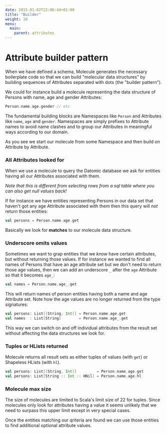 ```yaml
---
date: 2015-01-02T22:06:44+01:00
title: "Builder"
weight: 10
menu:
  main:
    parent: attributes
---
```


# Attribute builder pattern

When we have defined a schema, Molecule generates the necessary boilerplate code so that we can build "molecular data structures" by building sequences of Attributes separated with dots (the "builder pattern").

We could for instance build a molecule representing the data structure of Persons with name, age and gender Attributes:

```scala
Person.name.age.gender // etc
```
The fundamental building blocks are Namespaces like `Person` and Attributes like `name`, `age` and `gender`. Namespaces are simply prefixes to Attribute names to avoid name clashes and to group our Attributes in meaningful ways according to our domain.

As you see we start our molecule from some Namespace and then build on Attribute by Attribute.

### All Attributes looked for

When we use a molecule to query the Datomic database we ask for entities having all our Attributes associated with them. 

_Note that this is different from selecting rows from a sql table where you can also get null values back!_ 

If for instance we have entities representing Persons in our data set that haven't got any age Attribute associated with them then this query will _not_ return those entities:

```scala
val persons = Person.name.age.get
```
Basically we look for **matches** to our molecule data structure.


### Underscore omits values

Sometimes we want to grap entities that we _know_ have certain attributes, but without returning those values. If for instance we wanted to find all names of Persons that have an age attribute set but we don't need to return those age values, then we can add an underscore `_` after the `age` Attribute so that it becomes `age_`:

```scala
val names = Person.name.age_.get
```
This will return names of person entities having both a name and age Attribute set. Note how the age values are no longer returned from the type signatures:

```scala
val persons: List[(String, Int)] = Person.name.age.get
val names  : List[String]        = Person.name.age_.get
```
This way we can switch on and off individual attributes from the result set without affecting the data structures we look for.



### Tuples or HLists returned

Molecule returns all result sets as either tuples of values (with `get`) or Shapeless HLists (with `hl`).

```scala
val persons: List[(String, Int)]         = Person.name.age.get
val persons: List[String :: Int :: HNil] = Person.name.age.hl
```

### Molecule max size
The size of molecules are limited to Scala's limit size of 22 for tuples. Since molecules only look for attributes having a value it seems unlikely that we need to surpass this upper limit except in very special cases.

Once the entities matching our qriteria are found we can use those entities to find additional optional attribute values.